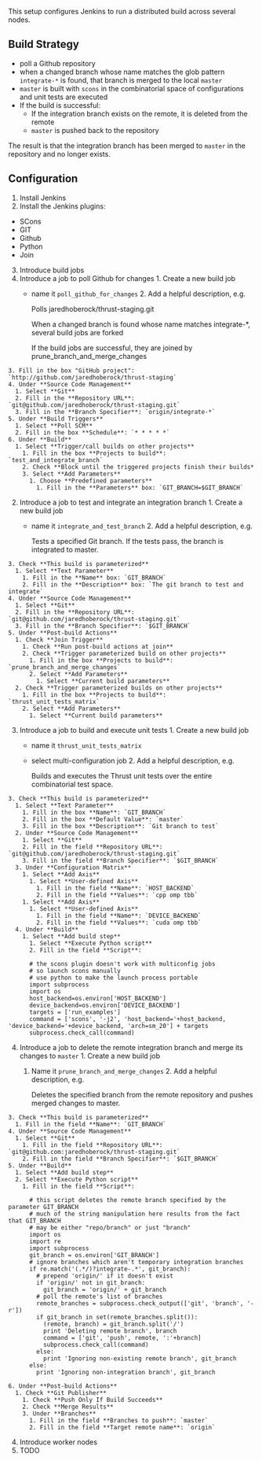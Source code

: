 This setup configures Jenkins to run a distributed build across several nodes.

Build Strategy
--------------
  * poll a Github repository
  * when a changed branch whose name matches the glob pattern `integrate-*` is found, that branch is merged to the local `master`
  * `master` is built with `scons` in the combinatorial space of configurations and unit tests are executed
  * If the build is successful:
    * If the integration branch exists on the remote, it is deleted from the remote
    * `master` is pushed back to the repository

The result is that the integration branch has been merged to `master` in the repository and no longer exists.

Configuration
-------------

1. Install Jenkins
2. Install the Jenkins plugins: 
  * SCons
  * GIT
  * Github
  * Python
  * Join
3. Introduce build jobs
  1. Introduce a job to poll Github for changes
    1. Create a new build job
      * name it `poll_github_for_changes`
    2. Add a helpful description, e.g.
  
          Polls jaredhoberock/thrust-staging.git
  
          When a changed branch is found whose name matches integrate-*, several build jobs are forked
  
          If the build jobs are successful, they are joined by prune_branch_and_merge_changes
  
    3. Fill in the box "GitHub project": `http://github.com/jaredhoberock/thrust-staging`
    4. Under **Source Code Management**
      1. Select **Git**
      2. Fill in the **Repository URL**: `git@github.com/jaredhoberock/thrust-staging.git`
      3. Fill in the **Branch Specifier**: `origin/integrate-*`
    5. Under **Build Triggers**
      1. Select **Poll SCM**
      2. Fill in the box **Schedule**: `* * * * *`
    6. Under **Build**
      1. Select **Trigger/call builds on other projects**
        1. Fill in the box **Projects to build**: `test_and_integrate_branch`
        2. Check **Block until the triggered projects finish their builds*
        3. Select **Add Parameters**
          1. Choose **Predefined parameters**
            1. Fill in the **Parameters** box: `GIT_BRANCH=$GIT_BRANCH`
  2. Introduce a job to test and integrate an integration branch
    1. Create a new build job
      * name it `integrate_and_test_branch`
    2. Add a helpful description, e.g.
  
        Tests a specified Git branch. If the tests pass, the branch is integrated to master.
  
    3. Check **This build is parameterized**
      1. Select **Text Parameter**
        1. Fill in the **Name** box: `GIT_BRANCH`
        2. Fill in the **Description** box: `The git branch to test and integrate`
    4. Under **Source Code Management**
      1. Select **Git**
      2. Fill in the **Repository URL**: `git@github.com/jaredhoberock/thrust-staging.git`
      3. Fill in the **Branch Specifier**: `$GIT_BRANCH`
    5. Under **Post-build Actions**
      1. Check **Join Trigger**
        1. Check **Run post-build actions at join**
        2. Check **Trigger parameterized build on other projects**
          1. Fill in the box **Projects to build**: `prune_branch_and_merge_changes`
          2. Select **Add Parameters**
            1. Select **Current build parameters**
      2. Check **Trigger parameterized builds on other projects**
        1. Fill in the box **Projects to build**: `thrust_unit_tests_matrix`
        2. Select **Add Parameters**
          1. Select **Current build parameters**
  3. Introduce a job to build and execute unit tests
    1. Create a new build job
      * name it `thrust_unit_tests_matrix`
      * select multi-configuration job
    2. Add a helpful description, e.g.
  
          Builds and executes the Thrust unit tests over the entire combinatorial test space.
  
    3. Check **This build is parameterized**
      1. Select **Text Parameter**
        1. Fill in the box **Name**: `GIT_BRANCH`
        2. Fill in the box **Default Value**: `master`
        3. Fill in the box **Description**: `Git branch to test`
      2. Under **Source Code Management**
        1. Select **Git**
        2. Fill in the field **Repository URL**: `git@github.com/jaredhoberock/thrust-staging.git`
        3. Fill in the field **Branch Specifier**: `$GIT_BRANCH`
      3. Under **Configuration Matrix**
        1. Select **Add Axis**
          1. Select **User-defined Axis**
            1. Fill in the field **Name**: `HOST_BACKEND`
            2. Fill in the field **Values**: `cpp omp tbb`
        1. Select **Add Axis**
          1. Select **User-defined Axis**
            1. Fill in the field **Name**: `DEVICE_BACKEND`
            2. Fill in the field **Values**: `cuda omp tbb`
      4. Under **Build**
        1. Select **Add build step**
          1. Select **Execute Python script**
          2. Fill in the field **Script**:
  
          # the scons plugin doesn't work with multiconfig jobs
          # so launch scons manually
          # use python to make the launch process portable
          import subprocess
          import os
          host_backend=os.environ['HOST_BACKEND']
          device_backend=os.environ['DEVICE_BACKEND']
          targets = ['run_examples']
          command = ['scons', '-j2', 'host_backend='+host_backend, 'device_backend='+device_backend, 'arch=sm_20'] + targets
          subprocess.check_call(command)
  
  4. Introduce a job to delete the remote integration branch and merge its changes to `master`
    1. Create a new build job
      1. Name it `prune_branch_and_merge_changes`
    2. Add a helpful description, e.g.
  
          Deletes the specified branch from the remote repository and pushes merged changes to master.
  
    3. Check **This build is parameterized**
      1. Fill in the field **Name**: `GIT_BRANCH`
    4. Under **Source Code Management**
      1. Select **Git**
        1. Fill in the field **Repository URL**: `git@github.com:jaredhoberock/thrust-staging.git`
        2. Fill in the field **Branch Specifier**: `$GIT_BRANCH`
    5. Under **Build**
      1. Select **Add build step**
      2. Select **Execute Python script**
        1. Fill in the field **Script**:
  
          # this script deletes the remote branch specified by the parameter GIT_BRANCH
          # much of the string manipulation here results from the fact that GIT_BRANCH
          # may be either "repo/branch" or just "branch"
          import os
          import re
          import subprocess
          git_branch = os.environ['GIT_BRANCH']
          # ignore branches which aren't temporary integration branches
          if re.match('(.*/)?integrate-.*', git_branch):
            # prepend 'origin/' if it doesn't exist
            if 'origin/' not in git_branch:
              git_branch = 'origin/' + git_branch
            # poll the remote's list of branches
            remote_branches = subprocess.check_output(['git', 'branch', '-r'])
            if git_branch in set(remote_branches.split()):
              (remote, branch) = git_branch.split('/')
              print 'Deleting remote branch', branch
              command = ['git', 'push', remote, ':'+branch]
              subprocess.check_call(command)
            else:
              print 'Ignoring non-existing remote branch', git_branch
          else:
            print 'Ignoring non-integration branch', git_branch
  
    6. Under **Post-build Actions**
      1. Check **Git Publisher**
        1. Check **Push Only If Build Succeeds**
        2. Check **Merge Results**
        3. Under **Branches**
          1. Fill in the field **Branches to push**: `master`
          2. Fill in the field **Target remote name**: `origin`
4. Introduce worker nodes 
  1. TODO

